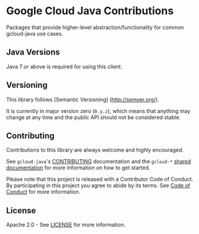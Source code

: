 Google Cloud Java Contributions
===============================

Packages that provide higher-level abstraction/functionality for common gcloud-java use cases.

[//]: # (commented out because there isn't any code yet, so this won't work)
[//]: #
[//]: # (Quickstart)
[//]: # (----------)
[//]: # (If you are using Maven, add this to your pom.xml file)
[//]: # (```xml)
[//]: # (<dependency>)
[//]: # (  <groupId>com.google.gcloud</groupId>)
[//]: # (  <artifactId>gcloud-java-contrib</artifactId>)
[//]: # (  <version>0.1.2</version>)
[//]: # (</dependency>)
[//]: # (```)
[//]: # (If you are using Gradle, add this to your dependencies)
[//]: # (```Groovy)
[//]: # (compile 'com.google.gcloud:gcloud-java-contrib:0.1.2')
[//]: # (```)
[//]: # (If you are using SBT, add this to your dependencies)
[//]: # (```Scala)
[//]: # (libraryDependencies += "com.google.gcloud" % "gcloud-java-contrib" % "0.1.2")
[//]: # (```)


Java Versions
-------------

Java 7 or above is required for using this client.

Versioning
----------

This library follows [Semantic Versioning] (http://semver.org/).

It is currently in major version zero (``0.y.z``), which means that anything
may change at any time and the public API should not be considered
stable.

Contributing
------------

Contributions to this library are always welcome and highly encouraged.

See `gcloud-java`'s [CONTRIBUTING] documentation and the `gcloud-*` [shared documentation](https://github.com/GoogleCloudPlatform/gcloud-common/blob/master/contributing/readme.md#how-to-contribute-to-gcloud) for more information on how to get started.

Please note that this project is released with a Contributor Code of Conduct. By participating in this project you agree to abide by its terms. See [Code of Conduct][code-of-conduct] for more information.

License
-------

Apache 2.0 - See [LICENSE] for more information.


[CONTRIBUTING]:https://github.com/GoogleCloudPlatform/gcloud-java/blob/master/CONTRIBUTING.md
[code-of-conduct]:https://github.com/GoogleCloudPlatform/gcloud-java/blob/master/CODE_OF_CONDUCT.md#contributor-code-of-conduct
[LICENSE]: https://github.com/GoogleCloudPlatform/gcloud-java/blob/master/LICENSE
[cloud-platform]: https://cloud.google.com/
[developers-console]:https://console.developers.google.com/

